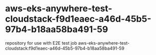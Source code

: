 # aws-eks-anywhere-test-cloudstack-f9d1eaec-a46d-45b5-97b4-b18aa58ba491-59
repository for use with E2E test job aws-eks-anywhere-test-cloudstack:f9d1eaec-a46d-45b5-97b4-b18aa58ba491-59
